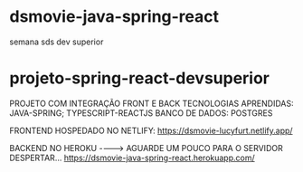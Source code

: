 # dsmovie-java-spring-react
semana sds dev superior

# projeto-spring-react-devsuperior

PROJETO COM INTEGRAÇÃO FRONT E BACK
TECNOLOGIAS APRENDIDAS: JAVA-SPRING; TYPESCRIPT-REACTJS
BANCO DE DADOS: POSTGRES





FRONTEND HOSPEDADO NO NETLIFY: https://dsmovie-lucyfurt.netlify.app/

BACKEND NO HEROKU ----> AGUARDE UM POUCO PARA O SERVIDOR DESPERTAR...
https://dsmovie-java-spring-react.herokuapp.com/
